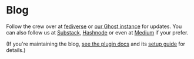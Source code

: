 # Blog

<!-- Change this below the comment into your project's socials, etc. -->
Follow the crew over at [fediverse](https://mastodon.xyz/@RecapTimeSquad) or
[our Ghost instance](https://blog.recaptime.dev) for updates. You can also
follow us at [Substack](https://recaptime.substack.com), [Hashnode](https://hash.recaptime.dev)
or even at [Medium](https://medium.com/recaptime-dev) if your prefer.

(If you're maintaining the blog, [see the plugin docs](https://squidfunk.github.io/mkdocs-material/plugins/blog)
and its [setup guide](https://squidfunk.github.io/mkdocs-material/setup/setting-up-a-blog) for details.)
<!-- Change this above the comment into your project's socials, etc. -->
